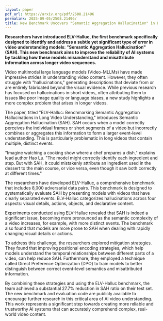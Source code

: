 ```yaml
---
layout: paper
pdf_url: https://arxiv.org/pdf/2508.21496
permalink: 2025-09-05/2508.21496/
title: New Benchmark Uncovers "Semantic Aggregation Hallucination" in Long Videos
---
```




**Researchers have introduced ELV-Halluc, the first benchmark specifically designed to identify and address a subtle yet significant type of error in video understanding models: "Semantic Aggregation Hallucination" (SAH). This new benchmark aims to improve the reliability of AI systems by tackling how these models misunderstand and misattribute information across longer video sequences.**

Video multimodal large language models (Video-MLLMs) have made impressive strides in understanding video content. However, they often struggle with "hallucinations," generating descriptions that deviate from or are entirely fabricated beyond the visual evidence. While previous research has focused on hallucinations in short videos, often attributing them to issues like poor image quality or language biases, a new study highlights a more complex problem that arises in longer videos.

The paper, titled "ELV-Halluc: Benchmarking Semantic Aggregation Hallucinations in Long Video Understanding," introduces Semantic Aggregation Hallucination (SAH). SAH occurs when a model correctly perceives the individual frames or short segments of a video but incorrectly combines or aggregates this information to form a larger event-level understanding. This is particularly problematic in long videos that contain multiple, distinct events.

"Imagine watching a cooking show where a chef prepares a dish," explains lead author Hao Lu. "The model might correctly identify each ingredient and step. But with SAH, it could mistakenly attribute an ingredient used in the dessert to the main course, or vice versa, even though it saw both correctly at different times."

The researchers have developed ELV-Halluc, a comprehensive benchmark that includes 8,000 adversarial data pairs. This benchmark is designed to systematically evaluate SAH by presenting models with videos that have clearly separated events. ELV-Halluc categorizes hallucinations across four aspects: visual details, actions, objects, and declarative content.

Experiments conducted using ELV-Halluc revealed that SAH is indeed a significant issue, becoming more pronounced as the semantic complexity of a video increases, for example, with more distinct events. The benchmark also found that models are more prone to SAH when dealing with rapidly changing visual details or actions.

To address this challenge, the researchers explored mitigation strategies. They found that improving positional encoding strategies, which help models understand the temporal relationships between different parts of a video, can help reduce SAH. Furthermore, they employed a technique called Direct Preference Optimization (DPO) to train models to better distinguish between correct event-level semantics and misattributed information.

By combining these strategies and using the ELV-Halluc benchmark, the team achieved a substantial 27.7% reduction in SAH ratio on their test set. The new benchmark and evaluation code are publicly available to encourage further research in this critical area of AI video understanding. This work represents a significant step towards creating more reliable and trustworthy AI systems that can accurately comprehend complex, real-world video content.